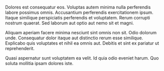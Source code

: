 Dolores est consequatur eos. Voluptas autem minima nulla perferendis labore possimus omnis. Accusantium perferendis exercitationem ipsum. Itaque similique perspiciatis perferendis et voluptatem. Rerum corrupti nostrum quaerat. Sed laborum aut optio aut nemo sit et magni.
 Aliquam aperiam facere minima nesciunt sint omnis non sit. Odio dolorum unde. Consequatur dolor itaque aut distinctio rerum esse similique. Explicabo quis voluptates et nihil ea omnis aut. Debitis et sint ex pariatur ut reprehenderit.
 Quasi aspernatur sunt voluptatem ea velit. Id quia odio eveniet harum. Quo soluta mollitia ipsam dolores iste.